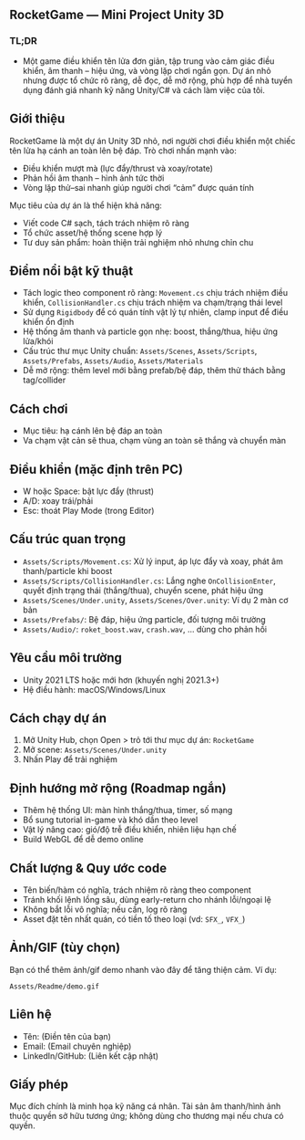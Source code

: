 ## RocketGame — Mini Project Unity 3D

### TL;DR

- Một game điều khiển tên lửa đơn giản, tập trung vào cảm giác điều khiển, âm thanh – hiệu ứng, và vòng lặp chơi ngắn gọn. Dự án nhỏ nhưng được tổ chức rõ ràng, dễ đọc, dễ mở rộng, phù hợp để nhà tuyển dụng đánh giá nhanh kỹ năng Unity/C# và cách làm việc của tôi.

## Giới thiệu

RocketGame là một dự án Unity 3D nhỏ, nơi người chơi điều khiển một chiếc tên lửa hạ cánh an toàn lên bệ đáp. Trò chơi nhấn mạnh vào:

- Điều khiển mượt mà (lực đẩy/thrust và xoay/rotate)
- Phản hồi âm thanh – hình ảnh tức thời
- Vòng lặp thử–sai nhanh giúp người chơi “cảm” được quán tính

Mục tiêu của dự án là thể hiện khả năng:

- Viết code C# sạch, tách trách nhiệm rõ ràng
- Tổ chức asset/hệ thống scene hợp lý
- Tư duy sản phẩm: hoàn thiện trải nghiệm nhỏ nhưng chỉn chu

## Điểm nổi bật kỹ thuật

- Tách logic theo component rõ ràng: `Movement.cs` chịu trách nhiệm điều khiển, `CollisionHandler.cs` chịu trách nhiệm va chạm/trạng thái level
- Sử dụng `Rigidbody` để có quán tính vật lý tự nhiên, clamp input để điều khiển ổn định
- Hệ thống âm thanh và particle gọn nhẹ: boost, thắng/thua, hiệu ứng lửa/khói
- Cấu trúc thư mục Unity chuẩn: `Assets/Scenes`, `Assets/Scripts`, `Assets/Prefabs`, `Assets/Audio`, `Assets/Materials`
- Dễ mở rộng: thêm level mới bằng prefab/bệ đáp, thêm thử thách bằng tag/collider

## Cách chơi

- Mục tiêu: hạ cánh lên bệ đáp an toàn
- Va chạm vật cản sẽ thua, chạm vùng an toàn sẽ thắng và chuyển màn

## Điều khiển (mặc định trên PC)

- W hoặc Space: bật lực đẩy (thrust)
- A/D: xoay trái/phải
- Esc: thoát Play Mode (trong Editor)

## Cấu trúc quan trọng

- `Assets/Scripts/Movement.cs`: Xử lý input, áp lực đẩy và xoay, phát âm thanh/particle khi boost
- `Assets/Scripts/CollisionHandler.cs`: Lắng nghe `OnCollisionEnter`, quyết định trạng thái (thắng/thua), chuyển scene, phát hiệu ứng
- `Assets/Scenes/Under.unity`, `Assets/Scenes/Over.unity`: Ví dụ 2 màn cơ bản
- `Assets/Prefabs/`: Bệ đáp, hiệu ứng particle, đối tượng môi trường
- `Assets/Audio/`: `roket_boost.wav`, `crash.wav`, ... dùng cho phản hồi

## Yêu cầu môi trường

- Unity 2021 LTS hoặc mới hơn (khuyến nghị 2021.3+)
- Hệ điều hành: macOS/Windows/Linux

## Cách chạy dự án

1. Mở Unity Hub, chọn Open > trỏ tới thư mục dự án: `RocketGame`
2. Mở scene: `Assets/Scenes/Under.unity`
3. Nhấn Play để trải nghiệm

## Định hướng mở rộng (Roadmap ngắn)

- Thêm hệ thống UI: màn hình thắng/thua, timer, số mạng
- Bổ sung tutorial in-game và khó dần theo level
- Vật lý nâng cao: gió/độ trễ điều khiển, nhiên liệu hạn chế
- Build WebGL để dễ demo online

## Chất lượng & Quy ước code

- Tên biến/hàm có nghĩa, trách nhiệm rõ ràng theo component
- Tránh khối lệnh lồng sâu, dùng early-return cho nhánh lỗi/ngoại lệ
- Không bắt lỗi vô nghĩa; nếu cần, log rõ ràng
- Asset đặt tên nhất quán, có tiền tố theo loại (vd: `SFX_`, `VFX_`)

## Ảnh/GIF (tùy chọn)

Bạn có thể thêm ảnh/gif demo nhanh vào đây để tăng thiện cảm. Ví dụ:

```
Assets/Readme/demo.gif
```

## Liên hệ

- Tên: (Điền tên của bạn)
- Email: (Email chuyên nghiệp)
- LinkedIn/GitHub: (Liên kết cập nhật)

## Giấy phép

Mục đích chính là minh họa kỹ năng cá nhân. Tài sản âm thanh/hình ảnh thuộc quyền sở hữu tương ứng; không dùng cho thương mại nếu chưa có quyền.

